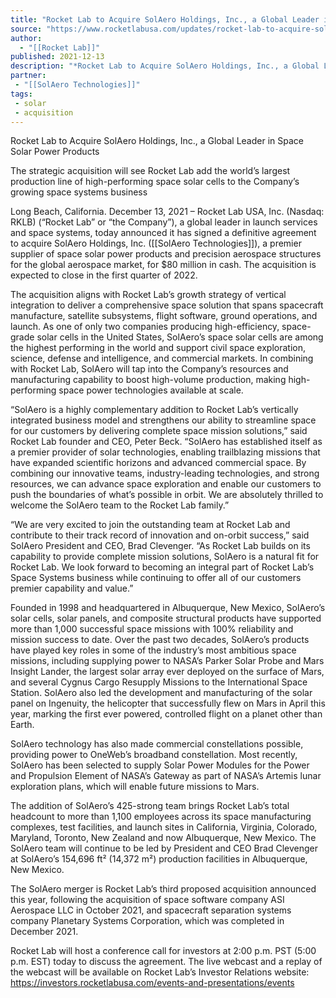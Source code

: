```yaml
---
title: "Rocket Lab to Acquire SolAero Holdings, Inc., a Global Leader in Space Solar Power Products  "
source: "https://www.rocketlabusa.com/updates/rocket-lab-to-acquire-solaero-holdings-inc-a-global-leader-in-space-solar-power-products/"
author:
  - "[[Rocket Lab]]"
published: 2021-12-13
description: "*Rocket Lab to Acquire SolAero Holdings, Inc., a Global Leader in Space Solar Power Products*"
partner:
 - "[[SolAero Technologies]]"
tags:
 - solar
 - acquisition
---
```


Rocket Lab to Acquire SolAero Holdings, Inc., a Global Leader in Space Solar Power Products

 The strategic acquisition will see Rocket Lab add the world’s largest production line of high-performing space solar cells to the Company’s growing space systems business

Long Beach, California. December 13, 2021 – Rocket Lab USA, Inc. (Nasdaq: RKLB) (“Rocket Lab” or “the Company”), a global leader in launch services and space systems, today announced it has signed a definitive agreement to acquire SolAero Holdings, Inc. ([[SolAero Technologies]]), a premier supplier of space solar power products and precision aerospace structures for the global aerospace market, for $80 million in cash. The acquisition is expected to close in the first quarter of 2022.

The acquisition aligns with Rocket Lab’s growth strategy of vertical integration to deliver a comprehensive space solution that spans spacecraft manufacture, satellite subsystems, flight software, ground operations, and launch. As one of only two companies producing high-efficiency, space-grade solar cells in the United States, SolAero’s space solar cells are among the highest performing in the world and support civil space exploration, science, defense and intelligence, and commercial markets. In combining with Rocket Lab, SolAero will tap into the Company’s resources and manufacturing capability to boost high-volume production, making high-performing space power technologies available at scale.

“SolAero is a highly complementary addition to Rocket Lab’s vertically integrated business model and strengthens our ability to streamline space for our customers by delivering complete space mission solutions,” said Rocket Lab founder and CEO, Peter Beck. “SolAero has established itself as a premier provider of solar technologies, enabling trailblazing missions that have expanded scientific horizons and advanced commercial space. By combining our innovative teams, industry-leading technologies, and strong resources, we can advance space exploration and enable our customers to push the boundaries of what’s possible in orbit. We are absolutely thrilled to welcome the SolAero team to the Rocket Lab family.”

“We are very excited to join the outstanding team at Rocket Lab and contribute to their track record of innovation and on-orbit success,” said SolAero President and CEO, Brad Clevenger. “As Rocket Lab builds on its capability to provide complete mission solutions, SolAero is a natural fit for Rocket Lab.  We look forward to becoming an integral part of Rocket Lab’s Space Systems business while continuing to offer all of our customers premier capability and value.”

Founded in 1998 and headquartered in Albuquerque, New Mexico, SolAero’s solar cells, solar panels, and composite structural products have supported more than 1,000 successful space missions with 100% reliability and mission success to date.  Over the past two decades, SolAero’s products have played key roles in some of the industry’s most ambitious space missions, including supplying power to NASA’s Parker Solar Probe and Mars Insight Lander, the largest solar array ever deployed on the surface of Mars, and several Cygnus Cargo Resupply Missions to the International Space Station. SolAero also led the development and manufacturing of the solar panel on Ingenuity, the helicopter that successfully flew on Mars in April this year, marking the first ever powered, controlled flight on a planet other than Earth.

SolAero technology has also made commercial constellations possible, providing power to OneWeb’s broadband constellation. Most recently, SolAero has been selected to supply Solar Power Modules for the Power and Propulsion Element of NASA’s Gateway as part of NASA’s Artemis lunar exploration plans, which will enable future missions to Mars.

The addition of SolAero’s 425-strong team brings Rocket Lab’s total headcount to more than 1,100 employees across its space manufacturing complexes, test facilities, and launch sites in California, Virginia, Colorado, Maryland, Toronto, New Zealand and now Albuquerque, New Mexico. The SolAero team will continue to be led by President and CEO Brad Clevenger at SolAero’s 154,696 ft² (14,372 m²) production facilities in Albuquerque, New Mexico.

The SolAero merger is Rocket Lab’s third proposed acquisition announced this year, following the acquisition of space software company ASI Aerospace LLC in October 2021, and spacecraft separation systems company Planetary Systems Corporation, which was completed in December 2021.

Rocket Lab will host a conference call for investors at 2:00 p.m. PST (5:00 p.m. EST) today to discuss the agreement. The live webcast and a replay of the webcast will be available on Rocket Lab’s Investor Relations website: https://investors.rocketlabusa.com/events-and-presentations/events